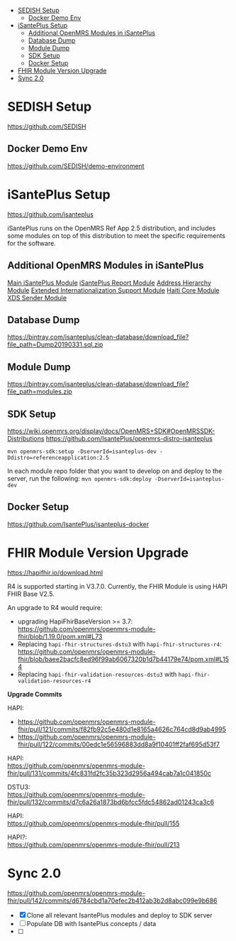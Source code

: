 
- [SEDISH Setup](#sedish-setup)
  - [Docker Demo Env](#docker-demo-env)
- [iSantePlus Setup](#isanteplus-setup)
  - [Additional OpenMRS Modules in iSantePlus](#additional-openmrs-modules-in-isanteplus)
  - [Database Dump](#database-dump)
  - [Module Dump](#module-dump)
  - [SDK Setup](#sdk-setup)
  - [Docker Setup](#docker-setup)
- [FHIR Module Version Upgrade](#fhir-module-version-upgrade)
- [Sync 2.0](#sync-20)

# SEDISH Setup
https://github.com/SEDISH

## Docker Demo Env
https://github.com/SEDISH/demo-environment

# iSantePlus Setup
https://github.com/isanteplus

iSantePlus runs on the OpenMRS Ref App 2.5 distribution, and includes some modules on top of this distribution to meet the specific requirements for the software.


## Additional OpenMRS Modules in iSantePlus
[Main iSantePlus Module](https://github.com/IsantePlus/openmrs-module-isanteplus)
[iSantePlus Report Module](https://github.com/IsantePlus/openmrs-module-isanteplusreports)
[Address Hierarchy Module](https://github.com/openmrs/openmrs-module-addresshierarchy)
[Extended Internationalization Support Module](https://github.com/openmrs/openmrs-module-exti18n)
[Haiti Core Module](https://github.com/openmrs/openmrs-module-haiticore)
[XDS Sender Module](https://github.com/IsantePlus/openmrs-module-xds-sender)


## Database Dump
https://bintray.com/isanteplus/clean-database/download_file?file_path=Dump20190331.sql.zip

## Module Dump
https://bintray.com/isanteplus/clean-database/download_file?file_path=modules.zip

## SDK Setup
https://wiki.openmrs.org/display/docs/OpenMRS+SDK#OpenMRSSDK-Distributions
https://github.com/IsantePlus/openmrs-distro-isanteplus

`mvn openmrs-sdk:setup -DserverId=isanteplus-dev -Ddistro=referenceapplication:2.5` 

In each module repo folder that you want to develop on and deploy to the server, run the following:
`mvn openmrs-sdk:deploy -DserverId=isanteplus-dev`

## Docker Setup
https://github.com/IsantePlus/isanteplus-docker


# FHIR Module Version Upgrade
https://hapifhir.io/download.html

R4 is supported starting in V3.7.0. Currently, the FHIR Module is using HAPI FHIR Base V2.5.

An upgrade to R4 would require:
- upgrading HapiFhirBaseVersion >= 3.7: https://github.com/openmrs/openmrs-module-fhir/blob/1.19.0/pom.xml#L73
- Replacing `hapi-fhir-structures-dstu3` with `hapi-fhir-structures-r4`: https://github.com/openmrs/openmrs-module-fhir/blob/baee2bacfc8ed96f99ab6067320b1d7b44179e74/pom.xml#L154
- Replacing `hapi-fhir-validation-resources-dstu3` with `hapi-fhir-validation-resources-r4`

**Upgrade Commits**

HAPI:  
- https://github.com/openmrs/openmrs-module-fhir/pull/121/commits/f82fb92c5e480d1e8165a4626c764cd8d9ab4995
- https://github.com/openmrs/openmrs-module-fhir/pull/122/commits/00edc1e56596883dd8a9f10401ff2faf695d53f7

HAPI:  
https://github.com/openmrs/openmrs-module-fhir/pull/131/commits/4fc831fd2fc35b323d2956a494cab7a1c041850c

DSTU3:  
https://github.com/openmrs/openmrs-module-fhir/pull/132/commits/d7c6a26a1873bd6bfcc5fdc54862ad01243ca3c6

HAPI:  
https://github.com/openmrs/openmrs-module-fhir/pull/155

HAPI?:  
https://github.com/openmrs/openmrs-module-fhir/pull/213


# Sync 2.0
https://github.com/openmrs/openmrs-module-fhir/pull/142/commits/d6784cbd1a70efec2b412ab3b2d8abc099e9b686



- [x] Clone all relevant IsantePlus modules and deploy to SDK server
- [ ] Populate DB with IsantePlus concepts / data
- [ ] 
